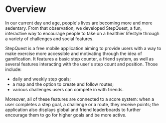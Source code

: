 # Overview

In our current day and age, people's lives are becoming more and more sedentary. From that observation, we developed StepQuest, a fun, interactive way to encourage people to take on a healthier lifestyle through a variety of challenges and social features.

StepQuest is a free mobile application aiming to provide users with a way to make exercise more accessible and motivating through the idea of gamification. It features a basic step counter, a friend system, as well as several features interacting with the user's step count and position. Those include:

- daily and weekly step goals;
- a map and the option to create and follow routes;
- various challenges users can compete in with friends.

Moreover, all of these features are connected to a score system: when a user completes a step goal, a challenge or a route, they receive points; the application also displays global and friend leaderboards to further encourage them to go for higher goals and be more active. 
